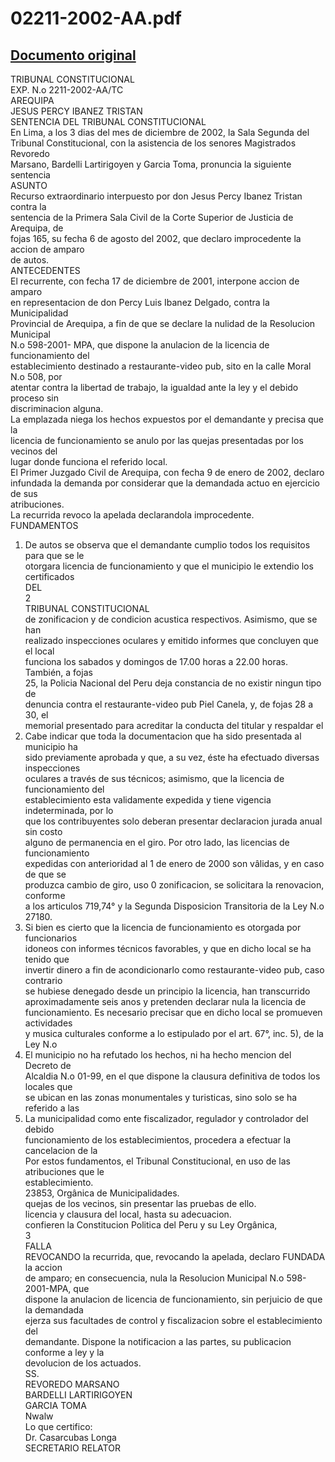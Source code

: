 
02211-2002-AA.pdf
=================
  
[Documento original](https://tc.gob.pe/jurisprudencia/2003/02211-2002-AA.pdf)  
---  
TRIBUNAL CONSTITUCIONAL  
EXP. N.o 2211-2002-AA/TC  
AREQUIPA  
JESUS PERCY IBANEZ TRISTAN  
SENTENCIA DEL TRIBUNAL CONSTITUCIONAL  
En Lima, a los 3 dias del mes de diciembre de 2002, la Sala Segunda del  
Tribunal Constitucional, con la asistencia de los senores Magistrados Revoredo  
Marsano, Bardelli Lartirigoyen y Garcia Toma, pronuncia la siguiente sentencia  
ASUNTO  
Recurso extraordinario interpuesto por don Jesus Percy Ibanez Tristan contra la  
sentencia de la Primera Sala Civil de la Corte Superior de Justicia de Arequipa, de  
fojas 165, su fecha 6 de agosto del 2002, que declaro improcedente la accion de amparo  
de autos.  
ANTECEDENTES  
El recurrente, con fecha 17 de diciembre de 2001, interpone accion de amparo  
en representacion de don Percy Luis Ibanez Delgado, contra la Municipalidad  
Provincial de Arequipa, a fin de que se declare la nulidad de la Resolucion Municipal  
N.o 598-2001- MPA, que dispone la anulacion de la licencia de funcionamiento del  
establecimiento destinado a restaurante-video pub, sito en la calle Moral N.o 508, por  
atentar contra la libertad de trabajo, la igualdad ante la ley y el debido proceso sin  
discriminacion alguna.  
La emplazada niega los hechos expuestos por el demandante y precisa que la  
licencia de funcionamiento se anulo por las quejas presentadas por los vecinos del  
lugar donde funciona el referido local.  
El Primer Juzgado Civil de Arequipa, con fecha 9 de enero de 2002, declaro  
infundada la demanda por considerar que la demandada actuo en ejercicio de sus  
atribuciones.  
La recurrida revoco la apelada declarandola improcedente.  
FUNDAMENTOS  
1. De autos se observa que el demandante cumplio todos los requisitos para que se le  
otorgara licencia de funcionamiento y que el municipio le extendio los certificados  
DEL  
2  
TRIBUNAL CONSTITUCIONAL  
de zonificacion y de condicion acustica respectivos. Asimismo, que se han  
realizado inspecciones oculares y emitido informes que concluyen que el local  
funciona los sabados y domingos de 17.00 horas a 22.00 horas. También, a fojas  
25, la Policia Nacional del Peru deja constancia de no existir ningun tipo de  
denuncia contra el restaurante-video pub Piel Canela, y, de fojas 28 a 30, el  
memorial presentado para acreditar la conducta del titular y respaldar el  
2. Cabe indicar que toda la documentacion que ha sido presentada al municipio ha  
sido previamente aprobada y que, a su vez, éste ha efectuado diversas inspecciones  
oculares a través de sus técnicos; asimismo, que la licencia de funcionamiento del  
establecimiento esta validamente expedida y tiene vigencia indeterminada, por lo  
que los contribuyentes solo deberan presentar declaracion jurada anual sin costo  
alguno de permanencia en el giro. Por otro lado, las licencias de funcionamiento  
expedidas con anterioridad al 1 de enero de 2000 son vâlidas, y en caso de que se  
produzca cambio de giro, uso 0 zonificacion, se solicitara la renovacion, conforme  
a los articulos 719,74° y la Segunda Disposicion Transitoria de la Ley N.o 27180.  
3. Si bien es cierto que la licencia de funcionamiento es otorgada por funcionarios  
idoneos con informes técnicos favorables, y que en dicho local se ha tenido que  
invertir dinero a fin de acondicionarlo como restaurante-video pub, caso contrario  
se hubiese denegado desde un principio la licencia, han transcurrido  
aproximadamente seis anos y pretenden declarar nula la licencia de  
funcionamiento. Es necesario precisar que en dicho local se promueven actividades  
y musica culturales conforme a lo estipulado por el art. 67°, inc. 5), de la Ley N.o  
4. El municipio no ha refutado los hechos, ni ha hecho mencion del Decreto de  
Alcaldia N.o 01-99, en el que dispone la clausura definitiva de todos los locales que  
se ubican en las zonas monumentales y turisticas, sino solo se ha referido a las  
5. La municipalidad como ente fiscalizador, regulador y controlador del debido  
funcionamiento de los establecimientos, procedera a efectuar la cancelacion de la  
Por estos fundamentos, el Tribunal Constitucional, en uso de las atribuciones que le  
establecimiento.  
23853, Orgânica de Municipalidades.  
quejas de los vecinos, sin presentar las pruebas de ello.  
licencia y clausura del local, hasta su adecuacion.  
confieren la Constitucion Politica del Peru y su Ley Orgânica,  
3  
FALLA  
REVOCANDO la recurrida, que, revocando la apelada, declaro FUNDADA la accion  
de amparo; en consecuencia, nula la Resolucion Municipal N.o 598-2001-MPA, que  
dispone la anulacion de licencia de funcionamiento, sin perjuicio de que la demandada  
ejerza sus facultades de control y fiscalizacion sobre el establecimiento del  
demandante. Dispone la notificacion a las partes, su publicacion conforme a ley y la  
devolucion de los actuados.  
SS.  
REVOREDO MARSANO  
BARDELLI LARTIRIGOYEN  
GARCIA TOMA  
Nwalw  
Lo que certifico:  
Dr. Casarcubas Longa  
SECRETARIO RELATOR